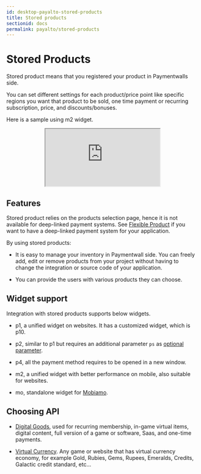 ```yaml
---
id: desktop-payalto-stored-products
title: Stored products
sectionid: docs
permalink: payalto/stored-products
---
```


# Stored Products

Stored product means that you registered your product in Paymentwalls side.

You can set different settings for each product/price point like specific regions you want that product to be sold, one time payment or recurring subscription, price, and discounts/bonuses.

Here is a sample using m2 widget.

<div class="docs-iframe" style="text-align: center;">
	<iframe src="https://api.paymentwall.com/api/subscription/?key=048c51f8fc834a1467db96b683f16e70&uid=testuser&widget=m2">
	</iframe>
</div>

## Features

Stored product relies on the products selection page, hence it is not available for deep-linked payment systems. See [Flexible Product](/payalto/flexible-products) if you want to have a deep-linked payment system for your application.

By using stored products:

* It is easy to manage your inventory in Paymentwall side. You can freely add, edit or remove products from your project without having to change the integration or source code of your application.

* You can provide the users with various products they can choose.

## Widget support

Integration with stored products supports below widgets.

* p1, a unified widget on websites. It has a customized widget, which is p10. 

* p2, similar to p1 but requires an additional parameter ```ps``` as [optional parameter](/API-Reference#section-payalto-optional-parameter). 

* p4, all the payment method requires to be opened in a new window.

* m2, a unified widget with better performance on mobile, also suitable for websites.

* mo, standalone widget for [Mobiamo](/about-mobiamo).

## Choosing API

* [Digital Goods](/payalto/stored/dg), used for recurring membership, in-game virtual items, digital content, full version of a game or software, Saas, and one-time payments.

* [Virtual Currency](/payalto/stored/vc). Any game or website that has virtual currency economy, for example Gold, Rubies, Gems, Rupees, Emeralds, Credits, Galactic credit standard, etc...
